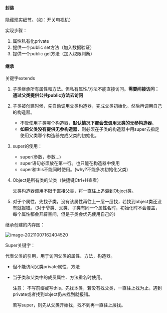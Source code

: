 #### 封装

隐藏现实细节。（如：开关电视机）

实现步骤：

1. 属性私有化private
2. 提供一个public set方法（加入数据验证）
3. 提供一个public get方法（加入权限判断）



#### 继承

关键字extends

1. 子类继承所有属性和方法。但私有属性/方法不能直接访问。**需要间接访问：通过父类提供公共public方法去访问**

2. 子类被创建时候，先自动调用父类构造器，完成父类初始化。然后再调用自己的构造器。
   * 不管使用子类哪个构造器，**默认情况下都会去调用父类的无参构造器**。
   * **如果父类没有提供无参构造器**，则必须在子类的构造器中用super去指定使用父类哪个构造器完成父类的初始化。
   
3. super的使用：
   - super(参数，参数...)
   - super语句必须放在第一行。也只能在构造器中使用
   - super和this不能同时使用。(why?不能多次初始化父类)
   
4. Object是所有类的父类（快捷键Ctrl+H查看）

   父类构造器调用不限于直接父类，将一直往上追溯到Object类。

5. 对于个属性，先找子类，没有该属性再往上一层一层找，若找到object类还没有就报错。（对于爷类、父类、子类有同一个属性名时，初始化时不会覆盖，每个属性都会开辟空间，但是子类会优先使用自己的）

继承创建的内存图：

![image-20211007162404520](C:\Users\10275\AppData\Roaming\Typora\typora-user-images\image-20211007162404520.png)



Super关键字：

代表父类的引用，用于访问父类的属性、方法，构造器。

- 但不能访问父类private属性、方法

- 当子类和父类中的成员属性、方法重名时使用。 

  注意： 不写前缀或写this。先找本类，若没有找父类，一直往上找为止。遇到private或者找到object仍未找到就报错。

  若写super，则先从父类开始找，找不到再一直往上层找。